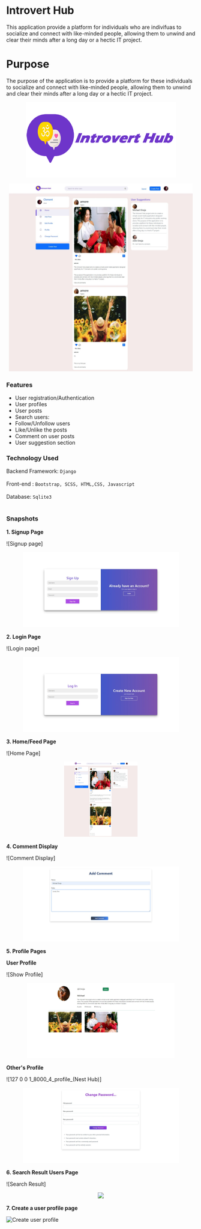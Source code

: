 # Introvert Hub

This application provide a platform for individuals who are indivifuas to socialize and connect with like-minded people, allowing them to unwind and clear their minds after a long day or a hectic IT project.

# Purpose

The purpose of the application is to provide a platform for these individuals to socialize and connect with like-minded people, allowing them to unwind and clear their minds after a long day or a hectic IT project.


<p align="center"> <img src="https://github.com/onoja5/Introvert_Hub/blob/main/socials/static/images/truffle.png" height=200 /> </p>


<p align="center"> <img src="https://github.com/onoja5/Introvert_Hub/blob/main/socials/static/images/home.jpeg" height=500 /> </p>




### Features

- User registration/Authentication
- User profiles
- User posts
- Search users:
- Follow/Unfollow users
- Like/Unlike the posts
- Comment on user posts
- User suggestion section


### Technology Used

Backend Framework: `Django`
<br/><br/>
Front-end : `Bootstrap, SCSS, HTML,CSS, Javascript`
<br/><br/>
Database: `Sqlite3`
<br/><br/>

  
 ### Snapshots

**1. Signup Page**

![Signup page]<p align="center"> <img src="https://github.com/onoja5/Introvert_Hub/blob/main/socials/static/images/signup.jpeg" height=200 /> </p>

**2. Login Page**

![Login page]<p align="center"> <img src="https://github.com/onoja5/Introvert_Hub/blob/main/socials/static/images/login.jpeg" height=200 /> </p>

**3. Home/Feed Page**

![Home Page] <p align="center"> <img src="https://github.com/onoja5/Introvert_Hub/blob/main/socials/static/images/home.jpeg" height=200 /> </p>

**4. Comment Display**

![Comment Display] <p align="center"> <img src="https://github.com/onoja5/Introvert_Hub/blob/main/socials/static/images/comment.jpeg" height=200 /> </p>

**5. Profile Pages**

**User Profile**

![Show Profile]<p align="center"> <img src="https://github.com/onoja5/Introvert_Hub/blob/main/socials/static/images/profile.jpeg" height=200 /> </p>

**Other's Profile**

![127 0 0 1_8000_4_profile_(Nest Hub)]<p align="center"> <img src="https://github.com/onoja5/Introvert_Hub/blob/main/socials/static/images/password.jpeg" height=200 /> </p>


**6. Search Result Users Page**

![Search Result]<p align="center"> <img src="[{% static 'images/search.jpeg' %}](https://github.com/onoja5/Introvert_Hub/blob/main/socials/static/images/search.jpeg)" height=200 /> </p>

**7. Create a user profile page**

![Create user profile](https://user-images.githubusercontent.com/84091455/208101772-e022f7ee-5c8f-4799-b0be-b5d43effd1d9.png)
